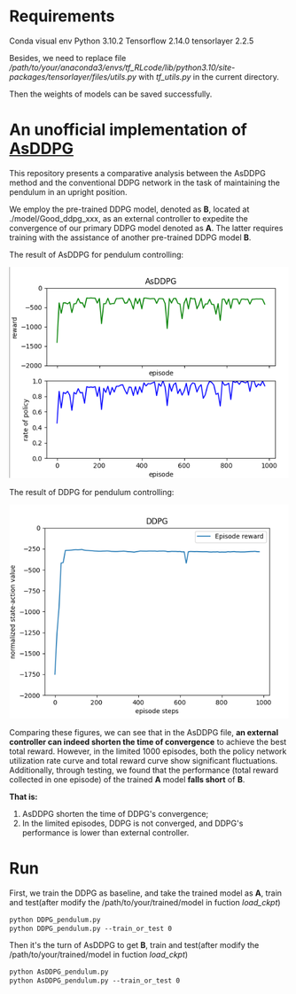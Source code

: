 # Requirements
Conda visual env
Python 3.10.2
Tensorflow 2.14.0
tensorlayer 2.2.5

Besides, we need to replace file _/path/to/your/anaconda3/envs/tf_RLcode/lib/python3.10/site-packages/tensorlayer/files/utils.py_ 
with _tf_utils.py_ in the current directory. 

Then the weights of models can be saved successfully.



 # An unofficial implementation of [AsDDPG](https://ieeexplore.ieee.org/abstract/document/8461203)
This repository presents a comparative analysis between the AsDDPG method and the conventional DDPG network in the task of maintaining the pendulum in an upright position.

We employ the pre-trained DDPG model, denoted as **B**, located at ./model/Good_ddpg_xxx, as an external controller to expedite the convergence of our primary DDPG model denoted as **A**. The latter requires training with the assistance of another pre-trained DDPG model **B**.

 The result of AsDDPG for pendulum controlling:
<p align="center">
  <img src="figures/AsDDPG_result.png">
</p>

 The result of DDPG for pendulum controlling:
<p align="center">
  <img src="figures/DDPG_result.png">
</p>

Comparing these figures, we can see that in the AsDDPG file, __an external controller can indeed shorten the time of convergence__ to achieve the best total reward. However, in the limited 1000 episodes, both the policy network utilization rate curve and total reward curve show significant fluctuations. Additionally, through testing, we found that the performance (total reward collected in one episode) of the trained **A** model __falls short__ of **B**.

__That is:__
1. AsDDPG shorten the time of DDPG's convergence;
2. In the limited episodes, DDPG is not converged, and DDPG's performance is lower than external controller.


# Run
First, we train the DDPG as baseline, and take the trained model as **A**, train and test(after modify the /path/to/your/trained/model in fuction *load_ckpt*)
```
python DDPG_pendulum.py
python DDPG_pendulum.py --train_or_test 0
```

Then it's the turn of AsDDPG to get **B**, train and test(after modify the /path/to/your/trained/model in fuction *load_ckpt*)
```
python AsDDPG_pendulum.py
python AsDDPG_pendulum.py --train_or_test 0
```
